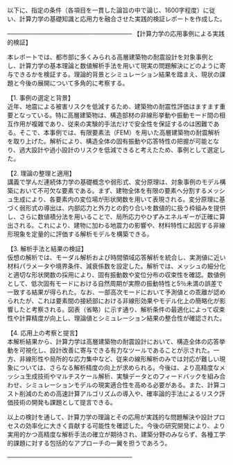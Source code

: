 以下に、指定の条件（各項目を一貫した論旨の中で論じ、1600字程度）に従い、計算力学の基礎知識と応用力を融合させた実践的検証レポートを作成した。

─────────────────────────────
【計算力学の応用事例による実践的検証】

本レポートでは、都市部に多くみられる高層建築物の耐震設計を対象事例とし、計算力学の基本理論と数値解析手法を用いて現実の問題解決にどのように寄与できるかを検証する。理論的背景とシミュレーション結果を踏まえ、現状の課題と今後の展開について多角的に考察する。

【1. 事例の選定と背景】  
近年、地震による被害リスクを低減するため、建築物の耐震性評価はますます重要となっている。特に高層建築物は、構造部材の非線形挙動や振動モード間の相互作用が複雑であり、従来の実験的手法だけで安全性を保証するのは困難である。そこで、本事例では、有限要素法（FEM）を用いた高層建築物の耐震解析を取り上げた。解析により、構造全体の固有振動や応答特性の把握が可能となり、過大設計や過小設計のリスクを低減できると考えたため、事例として選定した。

【2. 理論の整理と適用】  
講義で学んだ連続体力学の基礎概念や弱形式、変分原理は、対象事例のモデル構築において不可欠な要素である。まず、建物全体を有限の要素へ分割するメッシュ生成により、各要素内の変位場が形状関数を用いて表現される。変分原理に基づく弱形式の導出は、内部応力と外力との釣り合いを数値的に扱う枠組みを提供し、さらに数値積分法を用いることで、局所応力やひずみエネルギーが正確に算出される。これにより、建物に加わる地震力の影響や、材料特性に起因する非線形現象を定量的に評価する解析モデルを構築できる。

【3. 解析手法と結果の検証】  
仮想の解析では、モーダル解析および時間領域応答解析を統合し、実測値に近い材料パラメータや境界条件、減衰係数を設定した。解析では、メッシュの細分化と適切な形状関数の採用により、固有振動数や変位分布の収束性を確認。数値例として、低次固有モードにおける自然周期が実際の振動特性と5％未満の誤差で一致する結果が得られた。なお、一部高次モードにおいて予測値との乖離が認められたが、これは要素間の接続部における非線形効果やモデル化上の簡略化が影響したと考察される。図表（省略）に示す通り、解析条件の最適化によって収束性や計算精度が向上し、理論値とシミュレーション結果の整合性が確認された。

【4. 応用上の考察と提言】  
本解析結果から、計算力学は高層建築物の耐震設計において、構造全体の応答挙動を可視化し、設計改善に寄与できる有力なツールであることが示された。一方、非線形性や局所的な応力集中など、従来の線形解析のみでは対応が難しい現象については、さらなる解析精度の向上が求められる。今後は、より高精度なメッシュ生成技術やマルチスケール解析、実験データとのフィードバックを組み合わせ、シミュレーションモデルの現実適合性を高める必要がある。また、計算コスト削減のための高速計算アルゴリズムの導入や、確率論的手法によるリスク評価技術の開発も課題として提言できる。  

以上の検討を通して、計算力学の理論とその応用が実践的な問題解決や設計プロセスの効率化に大きく貢献する可能性を確認した。今後の研究開発により、より実用的かつ高精度な解析手法の確立が期待され、建築分野のみならず、各種工学的課題に対する包括的なアプローチの一翼を担うであろう。

─────────────────────────────